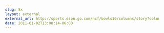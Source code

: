 ```yaml
---
slug: 8x
layout: external
external_url: http://sports.espn.go.com/ncf/bowls10/columns/story?columnist=schlabach_mark&id=5979585
date: 2011-01-02T13:08:14-06:00
---
```

